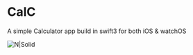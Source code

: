 # CalC
A simple Calculator app build in swift3 for both iOS & watchOS

![N|Solid](https://cldup.com/zn-aCU70rG.jpg)
